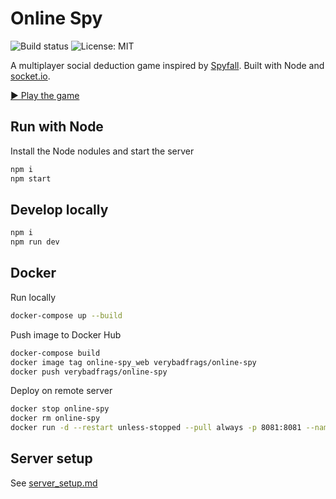 # Online Spy

![Build status](https://img.shields.io/github/workflow/status/VeryBadFrags/online-spy/NodeCI)
![License: MIT](https://img.shields.io/badge/license-MIT-green)

A multiplayer social deduction game inspired by [Spyfall](https://hwint.ru/portfolio-item/spyfall/). Built with Node and [socket.io](https://socket.io).

[▶️ Play the game](https://spy.verybadfrags.com)

## Run with Node

Install the Node nodules and start the server

```sh
npm i
npm start
```


## Develop locally

```sh
npm i
npm run dev
```

## Docker

Run locally

```sh
docker-compose up --build
```

Push image to Docker Hub

```sh
docker-compose build
docker image tag online-spy_web verybadfrags/online-spy
docker push verybadfrags/online-spy
```

Deploy on remote server

```sh
docker stop online-spy
docker rm online-spy
docker run -d --restart unless-stopped --pull always -p 8081:8081 --name online-spy verybadfrags/online-spy
```

## Server setup

See [server_setup.md](docs/server_setup.md)
